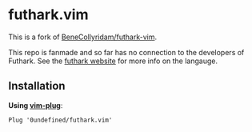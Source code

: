# futhark.vim

This is a fork of [BeneCollyridam/futhark-vim](https://github.com/BeneCollyridam/futhark-vim/).

This repo is fanmade and so far has no connection to the developers of
Futhark. See the [futhark website](https://futhark-lang.org/) for more info on the langauge.


## Installation

**Using [vim-plug](https://github.com/junegunn/vim-plug)**:
```
Plug '0undefined/futhark.vim'
```
